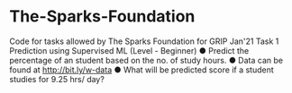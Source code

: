 # The-Sparks-Foundation
Code for tasks allowed by The Sparks Foundation for GRIP Jan'21
Task 1
Prediction using Supervised ML (Level - Beginner)
● Predict the percentage of an student based on the no. of study hours.
● Data can be found at http://bit.ly/w-data
● What will be predicted score if a student studies for 9.25 hrs/ day?
